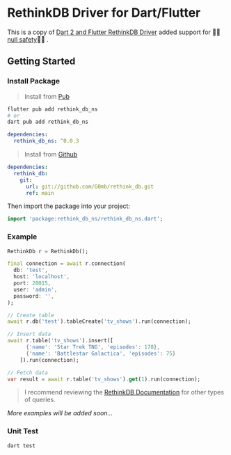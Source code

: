 # RethinkDB Driver for Dart/Flutter

This is a copy of [Dart 2 and Flutter RethinkDB Driver](https://github.com/marceloneppel/rethinkdb) added support for 💪🏼[null safety](https://dart.dev/null-safety)💪🏼 .

## Getting Started

### Install Package

> Install from [Pub](https://pub.dev/)
```sh
flutter pub add rethink_db_ns
# or
dart pub add rethink_db_ns
```

```yaml
dependencies:
  rethink_db_ns: ^0.0.3
```

> Install from [Github](https://github.com/G0mb/rethink_db)
```yaml
dependencies:
  rethink_db:
    git: 
      url: git://github.com/G0mb/rethink_db.git
      ref: main
```

Then import the package into your project:
```dart
import 'package:rethink_db_ns/rethink_db_ns.dart';
```

### Example
```dart
RethinkDb r = RethinkDb();

final connection = await r.connection(
  db: 'test',
  host: 'localhost',
  port: 28015,
  user: 'admin',
  password: '',
);

// Create table
await r.db('test').tableCreate('tv_shows').run(connection);

// Insert data
await r.table('tv_shows').insert([
      {'name': 'Star Trek TNG', 'episodes': 178},
      {'name': 'Battlestar Galactica', 'episodes': 75}
    ]).run(connection);

// Fetch data
var result = await r.table('tv_shows').get(1).run(connection);
```

> I recommend reviewing the [RethinkDB Documentation](https://rethinkdb.com/api/javascript/) for other types of queries.

*More examples will be added soon...*

### Unit Test
```sh
dart test
```
